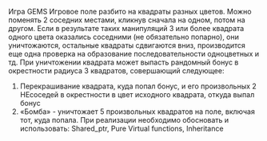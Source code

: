 Игра GEMS
Игровое поле разбито на квадраты разных цветов. Можно поменять 2 соседних местами, кликнув сначала на одном, потом на другом.
Если в результате таких манипуляций 3 или более квадрата одного цвета оказались соседними (не обязательно попарно), они уничтожаются,
остальные квадраты сдвигаются вниз, производится еще одна проверка на образование последовательности одноцветных и тд.
При уничтожении квадрата может выпасть рандомный бонус в окрестности радиуса 3 квадратов, совершающий следующее:
1)	 Перекрашивание квадрата, куда попал бонус, и его произвольных 2 НЕсоседей в окрестности в цвет исходного квадрата, откуда выпал бонус
2)	«Бомба» - уничтожает 5 произвольных квадратов на поле, включая тот, куда попала.
При реализации необходимо обосновать и использовать: Shared_ptr, Pure Virtual functions, Inheritance


